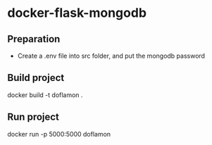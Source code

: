 # docker-flask-mongodb

## Preparation
- Create a .env file into src folder, and put the mongodb password

## Build project

docker build -t doflamon .

## Run project

docker run -p 5000:5000 doflamon
